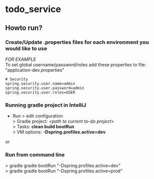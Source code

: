 # todo_service

## Howto run?

### Create/Update .properties files for each environment you would like to use <br>

_FOR EXAMPLE_ <br>
To set global username/password/roles add these properties to file: "application-dev.properties"
```
# Security
spring.security.user.name=admin
spring.security.user.password=admin
spring.security.user.roles=USER
```



### Running gradle project in IntelliJ
 * Run > edit configuration <br>
\> Gradle project: \<<i>path to current to-do project</i>\> <br>
\> Tasks: <b>clean build bootRun</b> <br>
\> VM options: <b>-Dspring.profiles.active=dev</b> <br>

or

### Run from command line
\> gradle gradle bootRun "-Dspring.profiles.active=dev" <br>
\> gradle gradle bootRun "-Dspring.profiles.active=prod" <br>






